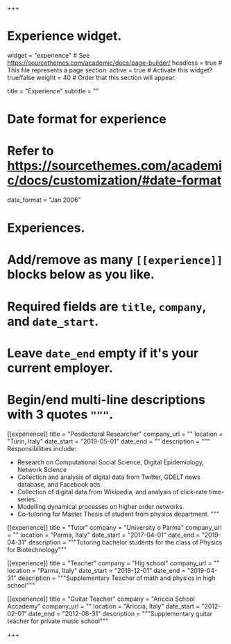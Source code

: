 +++
# Experience widget.
widget = "experience"  # See https://sourcethemes.com/academic/docs/page-builder/
headless = true  # This file represents a page section.
active = true  # Activate this widget? true/false
weight = 40  # Order that this section will appear.

title = "Experience"
subtitle = ""

# Date format for experience
#   Refer to https://sourcethemes.com/academic/docs/customization/#date-format
date_format = "Jan 2006"

# Experiences.
#   Add/remove as many `[[experience]]` blocks below as you like.
#   Required fields are `title`, `company`, and `date_start`.
#   Leave `date_end` empty if it's your current employer.
#   Begin/end multi-line descriptions with 3 quotes `"""`.
[[experience]]
  title = "Posdoctoral Researcher"
  company_url = ""
  location = "Turin, Italy"
  date_start = "2019-05-01"
  date_end = ""
  description = """
  Responsibilities include:

  * Research on Computational Social Science, Digital Epidemiology, Network Science
  * Collection and analysis of digital data from Twitter, GDELT news database, and Facebook ads.
  * Collection of digital data from Wikipedia, and analysis of click-rate time-series. 
  * Modelling dynamical processes on higher order networks.
  * Co-tutoring for Master Thesis of student from physics department.
  """

[[experience]]
  title = "Tutor"
  company = "University o Parma"
  company_url = ""
  location = "Parma, Italy"
  date_start = "2017-04-01"
  date_end = "2019-04-31"
  description = """Tutoring bachelor students for the class of Physics for Biotechnology"""

[[experience]]
  title = "Teacher"
  company = "Hig school"
  company_url = ""
  location = "Parma, Italy"
  date_start = "2018-12-01"
  date_end = "2019-04-31"
  description = """Supplementary Teacher of math and physics in high school"""

[[experience]]
  title = "Guitar Teacher"
  company = "Ariccia School Accademy"
  company_url = ""
  location = "Ariccia, Italy"
  date_start = "2012-02-01"
  date_end = "2012-06-31"
  description = """Supplementary guitar teacher for private music school"""


+++
